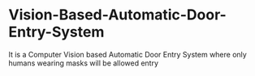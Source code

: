 # Vision-Based-Automatic-Door-Entry-System
It is a Computer Vision based Automatic Door Entry System where only humans wearing masks will be allowed entry
